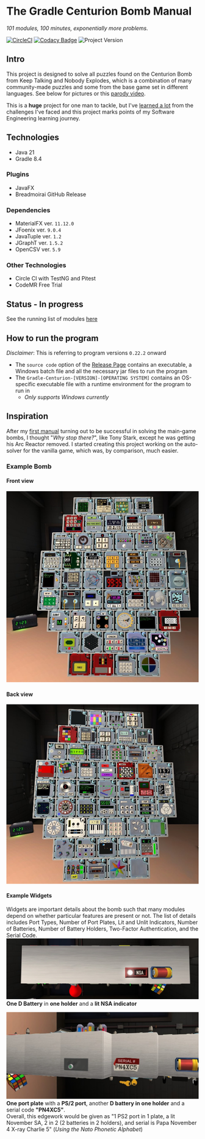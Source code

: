 # The Gradle Centurion Bomb Manual
*101 modules, 100 minutes, exponentially more problems.*

[![CircleCI](https://circleci.com/gh/Ultraviolet-Ninja/GradleCenturion/tree/main.svg?style=shield)](https://circleci.com/gh/Ultraviolet-Ninja/GradleCenturion/tree/main)
[![Codacy Badge](https://app.codacy.com/project/badge/Grade/b4b8571475d543a2afc720f5f96ae2cf)](https://www.codacy.com/gh/Ultraviolet-Ninja/GradleCenturion/dashboard?utm_source=github.com&amp;utm_medium=referral&amp;utm_content=Ultraviolet-Ninja/GradleCenturion&amp;utm_campaign=Badge_Grade)
![Project Version](https://img.shields.io/badge/version-0.23.1-blueviolet)

## Intro
This project is designed to solve all puzzles found on the Centurion Bomb from Keep Talking and Nobody Explodes, which is a combination of many community-made puzzles and some from the base game set in different languages. See below for pictures or this [parody video](https://www.youtube.com/watch?v=krRPQQz524I).<br>

This is a **huge** project for one man to tackle, but I've [learned a lot](Learned.md) from the challenges I've faced and this project marks points of my Software Engineering learning journey.

## Technologies
- Java 21
- Gradle 8.4
### Plugins
- JavaFX
- Breadmoirai GitHub Release
### Dependencies
- MaterialFX ver. `11.12.0`
- JFoenix ver. `9.0.4`
- JavaTuple ver. `1.2`
- JGraphT ver. `1.5.2`
- OpenCSV ver. `5.9`
### Other Technologies
- Circle CI with TestNG and Pitest
- CodeMR Free Trial

## Status - In progress
See the running list of modules [here](Progress.md)

## How to run the program
*Disclaimer*: This is referring to program versions `0.22.2` onward
- The `source code` option of the [Release Page](https://github.com/Ultraviolet-Ninja/GradleCenturion/releases) contains an executable, a Windows batch file and all the necessary jar files to run the program
- The `Gradle-Centurion-[VERSION]-[OPERATING SYSTEM]` contains an OS-specific executable file with a runtime environment for the program to run in
  - *Only supports Windows currently*

## Inspiration
After my [first manual](https://github.com/Ultraviolet-Ninja/KTANE_Java_Bomb_Manual) turning out to be successful in solving the main-game bombs, I thought "*Why stop there?*", like Tony Stark, except he was getting his Arc Reactor removed.
I started creating this project working on the auto-solver for the vanilla game, which was, by comparison, much easier. 

### Example Bomb
#### Front view
![Front](markdown/Front.jpg)

#### Back view
![Back](markdown/Back.jpg)

#### Example Widgets
Widgets are important details about the bomb such that many modules depend on whether particular features are present or
not. The list of details includes Port Types, Number of Port Plates, Lit and Unlit Indicators, Number of Batteries,
Number of Battery Holders, Two-Factor Authentication, and the Serial Code.
![WidgetOne](markdown/Widget1.jpg)
**One D Battery** in **one holder** and a **lit NSA indicator**

![WidgetTwo](markdown/Widget2.jpg)
**One port plate** with a **PS/2 port**, another **D battery in one holder** and a serial code **"PN4XC5"**.<br>
Overall, this edgework would be given as "1 PS2 port in 1 plate, a lit November SA, 2 in 2 (2 batteries in 2 holders), and serial is Papa November 4 X-ray Charlie 5" (_Using the Nato Phonetic Alphabet_)
